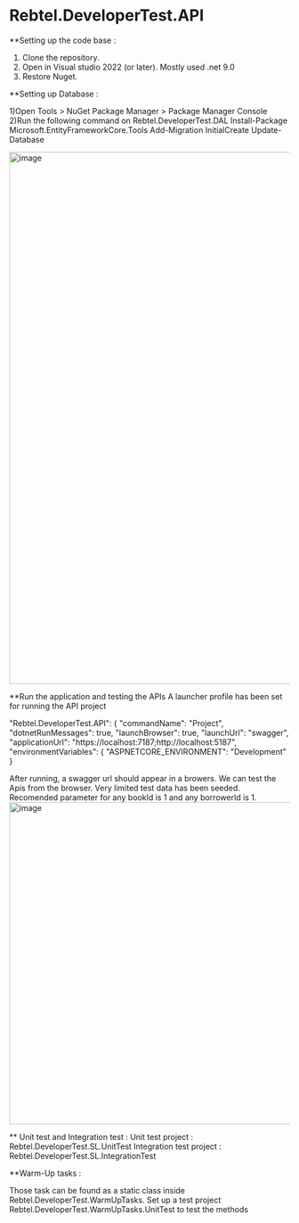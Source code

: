 # Rebtel.DeveloperTest.API

**Setting up the code base : 

1) Clone the repository.
2) Open in Visual studio 2022 (or later). Mostly used .net 9.0
3) Restore Nuget.

**Setting up Database :

1)Open Tools > NuGet Package Manager > Package Manager Console
2)Run the following command on Rebtel.DeveloperTest.DAL
   Install-Package Microsoft.EntityFrameworkCore.Tools
   Add-Migration InitialCreate
   Update-Database

   <img width="1904" height="954" alt="image" src="https://github.com/user-attachments/assets/6b972658-fd77-42d8-bd44-7ab61bb8b79a" />



**Run the application and testing the APIs
A launcher profile has been set for running the API project 


"Rebtel.DeveloperTest.API": {
  "commandName": "Project",
  "dotnetRunMessages": true,
  "launchBrowser": true,
  "launchUrl": "swagger",
  "applicationUrl": "https://localhost:7187;http://localhost:5187",
  "environmentVariables": {
    "ASPNETCORE_ENVIRONMENT": "Development"
  }

After running, a swagger url should appear in a browers. We can test the Apis from the browser. 
Very limited test data has been seeded. Recomended parameter for any bookId is 1 and any borrowerId is 1.
<img width="1221" height="578" alt="image" src="https://github.com/user-attachments/assets/5db62302-2d29-4ad4-8c9a-1e9c255352c0" />

** Unit test and Integration test :
Unit test project : Rebtel.DeveloperTest.SL.UnitTest
Integration test project : Rebtel.DeveloperTest.SL.IntegrationTest

**Warm-Up tasks :

Those task can be found as a static class inside Rebtel.DeveloperTest.WarmUpTasks. Set up a test project Rebtel.DeveloperTest.WarmUpTasks.UnitTest to test the methods
